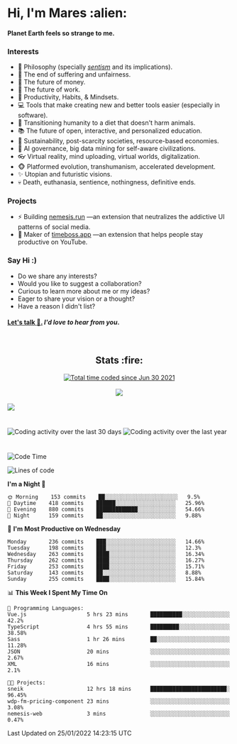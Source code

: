 <h1>Hi, I'm Mares :alien:</h1>

#### Planet Earth feels so strange to me.

### **Interests**

- 🌊 Philosophy (specially [_sentism_][sentismmedium] and its implications).
- 🎯 The end of suffering and unfairness.
- 💸 The future of money.
- 💼 The future of work.
- 🧠 Productivity, Habits, & Mindsets.
- 💻 Tools that make creating new and better tools easier (especially in software).
- 🥗 Transitioning humanity to a diet that doesn't harm animals.
- 📚 The future of open, interactive, and personalized education.
- 🌱 Sustainability, post-scarcity societies, resource-based economies.
- 🤖 AI governance, big data mining for self-aware civilizations.
- 👓 Virtual reality, mind uploading, virtual worlds, digitalization.
- 🐵 Platformed evolution, transhumanism, accelerated development.
- ✨ Utopian and futuristic visions.
- 💀 Death, euthanasia, sentience, nothingness, definitive ends.


### **Projects**

- ⚡ Building [nemesis.run](https://nemesis.run) —an extension that neutralizes the addictive UI patterns of social media.
- 💎 Maker of [timeboss.app](https://timeboss.app) —an extension that helps people stay productive on YouTube.


### **Say Hi :)**

- Do we share any interests?
- Would you like to suggest a collaboration?
- Curious to learn more about me or my ideas?
- Eager to share your vision or a thought?
- Have a reason I didn't list?

#### [Let's talk :wave:.](mailto:mareszhar@gmail.com) _I'd love to hear from you_.

[sentismmedium]: https://medium.com/@mareszhar/born-a-prisoner-a-reflection-about-life-its-struggles-and-a-plan-to-escape-d8566ce9b026

<br>

<h2 align="center">Stats :fire:</h2>

<div align="center">
  <a href="https://wakatime.com/@cfdc0e0d-4860-4b62-9ff0-cb659185525e">
    <img src="https://wakatime.com/badge/user/cfdc0e0d-4860-4b62-9ff0-cb659185525e.svg" alt="Total time coded since Jun 30 2021" />
  </a>
</div>

<br>

<!-- 
Add or remove this: 
&dates=B1AAB3FF 
...or this...
&date_format=M%20j%5B%2C%20Y%5D
from the *streak stats URL below* if they get bugged and aren't updating: 
-->

<div align="center">
  <img src="https://github-readme-streak-stats.herokuapp.com?user=mareszhar&theme=black-ice&hide_border=true&stroke=FFFFFF15&ring=DF8FFE&fire=DF8FFE&currStreakLabel=DF8FFE&background=1A232A&currStreakNum=86FFAB&dates=B1AAB3FF&date_format=M%20j%5B%2C%20Y%5D">
</div>

<br>

<img src="https://activity-graph.herokuapp.com/graph?username=mareszhar&theme=nord&bg_color=00000000&color=979797&line=DF8FFE&point=00000000&area=true&hide_border=true">

<br>

<h1></h1>

<img src="https://wakatime.com/share/@mares/5df0ff02-9c79-41b4-b540-51dc9c65a57b.svg" alt="Coding activity over the last 30 days" />
<img src="https://wakatime.com/share/@mares/ea89ba71-f374-40af-930c-e0655909fe37.svg" alt="Coding activity over the last year" />

<h1></h1>

<!--START_SECTION:waka-->
![Code Time](http://img.shields.io/badge/Code%20Time-450%20hrs%2030%20mins-blue)

![Lines of code](https://img.shields.io/badge/From%20Hello%20World%20I%27ve%20Written-124%20Thousand%20lines%20of%20code-blue)

**I'm a Night 🦉** 

```text
🌞 Morning    153 commits    ██░░░░░░░░░░░░░░░░░░░░░░░   9.5% 
🌆 Daytime    418 commits    ██████░░░░░░░░░░░░░░░░░░░   25.96% 
🌃 Evening    880 commits    █████████████░░░░░░░░░░░░   54.66% 
🌙 Night      159 commits    ██░░░░░░░░░░░░░░░░░░░░░░░   9.88%

```
📅 **I'm Most Productive on Wednesday** 

```text
Monday       236 commits    ███░░░░░░░░░░░░░░░░░░░░░░   14.66% 
Tuesday      198 commits    ███░░░░░░░░░░░░░░░░░░░░░░   12.3% 
Wednesday    263 commits    ████░░░░░░░░░░░░░░░░░░░░░   16.34% 
Thursday     262 commits    ████░░░░░░░░░░░░░░░░░░░░░   16.27% 
Friday       253 commits    ████░░░░░░░░░░░░░░░░░░░░░   15.71% 
Saturday     143 commits    ██░░░░░░░░░░░░░░░░░░░░░░░   8.88% 
Sunday       255 commits    ████░░░░░░░░░░░░░░░░░░░░░   15.84%

```


📊 **This Week I Spent My Time On** 

```text
💬 Programming Languages: 
Vue.js                   5 hrs 23 mins       ██████████░░░░░░░░░░░░░░░   42.2% 
TypeScript               4 hrs 55 mins       █████████░░░░░░░░░░░░░░░░   38.58% 
Sass                     1 hr 26 mins        ██░░░░░░░░░░░░░░░░░░░░░░░   11.28% 
JSON                     20 mins             ░░░░░░░░░░░░░░░░░░░░░░░░░   2.67% 
XML                      16 mins             ░░░░░░░░░░░░░░░░░░░░░░░░░   2.1%

🐱‍💻 Projects: 
sneik                    12 hrs 18 mins      ████████████████████████░   96.45% 
wdp-fm-pricing-component 23 mins             ░░░░░░░░░░░░░░░░░░░░░░░░░   3.08% 
nemesis-web              3 mins              ░░░░░░░░░░░░░░░░░░░░░░░░░   0.47%

```


 Last Updated on 25/01/2022 14:23:15 UTC
<!--END_SECTION:waka-->
